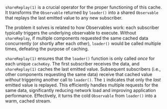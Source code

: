 `shareReplay(1)` is a crucial operator for the proper functioning of this cache.  It transforms the `Observable` returned by `loader()` into a shared `Observable` that replays the last emitted value to any new subscriber.

The problem it solves is related to how Observables work: each subscriber typically triggers the underlying observable to execute. Without `shareReplay`, if multiple components requested the same cached data concurrently (or shortly after each other), `loader()` would be called multiple times, defeating the purpose of caching.

`shareReplay(1)` ensures that the `loader()` function is only called *once* for each unique `cacheKey`. The first subscriber receives the data, and `shareReplay(1)` caches the last emitted value. Subsequent subscribers (i.e., other components requesting the same data) receive that cached value *without* triggering another call to `loader()`. The `1` indicates that only the *last* emitted value is replayed.  This efficiently handles multiple requests for the same data, significantly reducing network load and improving application performance.  Effectively, it turns the cold `Observable` from `loader()` into a warm, cached stream.